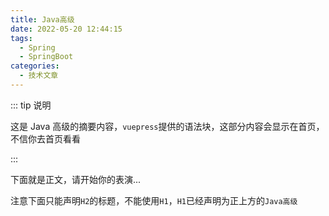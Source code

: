 ```yaml
---
title: Java高级
date: 2022-05-20 12:44:15
tags:
  - Spring
  - SpringBoot
categories:
  - 技术文章
---
```


::: tip 说明

这是 Java 高级的摘要内容，`vuepress`提供的语法块，这部分内容会显示在首页，不信你去首页看看

:::

<!-- more -->

下面就是正文，请开始你的表演...

注意下面只能声明`H2`的标题，不能使用`H1`，`H1`已经声明为正上方的`Java高级`
